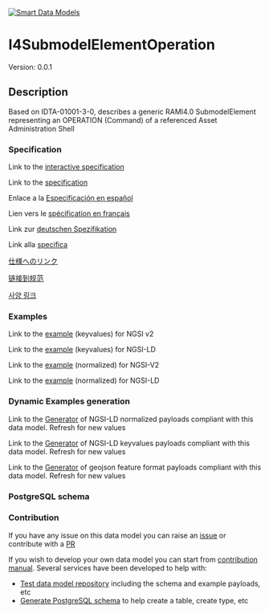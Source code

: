 [![Smart Data Models](https://smartdatamodels.org/wp-content/uploads/2022/01/SmartDataModels_logo.png "Logo")](https://smartdatamodels.org)
# I4SubmodelElementOperation
Version: 0.0.1

## Description 

Based on IDTA-01001-3-0, describes a generic RAMI4.0 SubmodelElement representing an OPERATION (Command) of a referenced Asset Administration Shell
### Specification

Link to the [interactive specification](https://swagger.lab.fiware.org/?url=https://smart-data-models.github.io/dataModel.AAS/I4SubmodelElementOperation/swagger.yaml)

Link to the [specification](https://github.com/smart-data-models/dataModel.AAS/blob/master/I4SubmodelElementOperation/doc/spec.md)

Enlace a la [Especificación en español](https://github.com/smart-data-models/dataModel.AAS/blob/master/I4SubmodelElementOperation/doc/spec_ES.md)

Lien vers le [spécification en français](https://github.com/smart-data-models/dataModel.AAS/blob/master/I4SubmodelElementOperation/doc/spec_FR.md)

Link zur [deutschen Spezifikation](https://github.com/smart-data-models/dataModel.AAS/blob/master/I4SubmodelElementOperation/doc/spec_DE.md)

Link alla [specifica](https://github.com/smart-data-models/dataModel.AAS/blob/master/I4SubmodelElementOperation/doc/spec_IT.md)

[仕様へのリンク](https://github.com/smart-data-models/dataModel.AAS/blob/master/I4SubmodelElementOperation/doc/spec_JA.md)

[链接到规范](https://github.com/smart-data-models/dataModel.AAS/blob/master/I4SubmodelElementOperation/doc/spec_ZH.md)

[사양 링크](https://github.com/smart-data-models/dataModel.AAS/blob/master/I4SubmodelElementOperation/doc/spec_KO.md)
### Examples

Link to the [example](https://smart-data-models.github.io/dataModel.AAS/I4SubmodelElementOperation/examples/example.json) (keyvalues) for NGSI v2

Link to the [example](https://smart-data-models.github.io/dataModel.AAS/I4SubmodelElementOperation/examples/example.jsonld) (keyvalues) for NGSI-LD

Link to the [example](https://smart-data-models.github.io/dataModel.AAS/I4SubmodelElementOperation/examples/example-normalized.json) (normalized) for NGSI-V2

Link to the [example](https://smart-data-models.github.io/dataModel.AAS/I4SubmodelElementOperation/examples/example-normalized.jsonld) (normalized) for NGSI-LD
### Dynamic Examples generation

Link to the [Generator](https://smartdatamodels.org/extra/ngsi-ld_generator.php?schemaUrl=https://raw.githubusercontent.com/smart-data-models/dataModel.AAS/master/I4SubmodelElementOperation/schema.json&email=info@smartdatamodels.org) of NGSI-LD normalized payloads compliant with this data model. Refresh for new values

Link to the [Generator](https://smartdatamodels.org/extra/ngsi-ld_generator_keyvalues.php?schemaUrl=https://raw.githubusercontent.com/smart-data-models/dataModel.AAS/master/I4SubmodelElementOperation/schema.json&email=info@smartdatamodels.org) of NGSI-LD keyvalues payloads compliant with this data model. Refresh for new values

Link to the [Generator](https://smartdatamodels.org/extra/geojson_features_generator.php?schemaUrl=https://raw.githubusercontent.com/smart-data-models/dataModel.AAS/master/I4SubmodelElementOperation/schema.json&email=info@smartdatamodels.org) of geojson feature format payloads compliant with this data model. Refresh for new values
### PostgreSQL schema
### Contribution

 If you have any issue on this data model you can raise an [issue](https://github.com/smart-data-models/dataModel.AAS/issues)  or contribute with a [PR](https://github.com/smart-data-models/dataModel.AAS/pulls)

 If you wish to develop your own data model you can start from [contribution manual](https://bit.ly/contribution_manual). Several services have been developed to help with: 
 - [Test data model repository](https://smartdatamodels.org/index.php/data-models-contribution-api/) including the schema and example payloads, etc
 - [Generate PostgreSQL schema](https://smartdatamodels.org/index.php/sql-service/) to help create a table, create type, etc